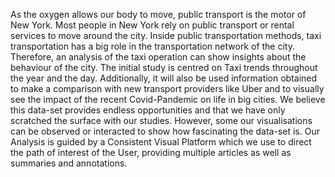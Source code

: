 


As the oxygen allows our body to move, public transport is the motor of New York. Most people in New York rely on public transport or rental services to move around the city. Inside public transportation methods, taxi transportation has a big role in the transportation network of the city. Therefore, an analysis of the taxi operation can show insights about the behaviour of the city.
The initial study is centred on Taxi trends throughout the year and the day. Additionally, it will also be used information obtained to make a comparison with new transport providers like Uber and to visually see the impact of the recent Covid-Pandemic on life in big cities. 
We believe this data-set provides endless opportunities and that we have only scratched the surface with our studies. However, some our visualisations can be observed or interacted to show how fascinating the data-set is. 
Our Analysis is guided by a Consistent Visual Platform which we use to direct the path of interest of the User, providing multiple articles as well as summaries and annotations. 


